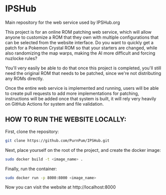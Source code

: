 # IPSHub
Main repository for the web service used by IPSHub.org

This project is for an online ROM patching web service, which will allow anyone to customize a ROM that they own with multiple configurations that can be selected from the website interface. Do you want to quickly get a patch for a Pokemon Crystal ROM so that your starters are changed, while also randomizing the map warps, making the AI more difficult and forcing nuzlocke rules?

You'll very easily be able to do that once this project is completed, you'll still need the original ROM that needs to be patched, since we're not distributing any ROMs directly.

Once the entire web service is implemented and running, users will be able to create pull requests to add more implementations for patching, instructions will be added once that system is built, it will rely very heavily on GitHub Actions for system and file validation.

## HOW TO RUN THE WEBSITE LOCALLY:

First, clone the repository:

```bash
git clone https://github.com/PurnPum/IPSHub.git
```

Next, place yourself on the root of the project, and create the docker image:

```bash
sudo docker build -t <image_name> .
```

Finally, run the container:

```bash
sudo docker run -p 8000:8000 <image_name>
```

Now you can visit the website at http://localhost:8000